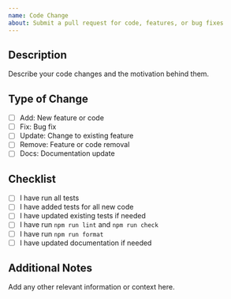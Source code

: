 ```yaml
---
name: Code Change
about: Submit a pull request for code, features, or bug fixes
---
```


## Description

Describe your code changes and the motivation behind them.

## Type of Change

- [ ] Add: New feature or code
- [ ] Fix: Bug fix
- [ ] Update: Change to existing feature
- [ ] Remove: Feature or code removal
- [ ] Docs: Documentation update

## Checklist

- [ ] I have run all tests
- [ ] I have added tests for all new code
- [ ] I have updated existing tests if needed
- [ ] I have run `npm run lint` and `npm run check`
- [ ] I have run `npm run format`
- [ ] I have updated documentation if needed

## Additional Notes

Add any other relevant information or context here.
